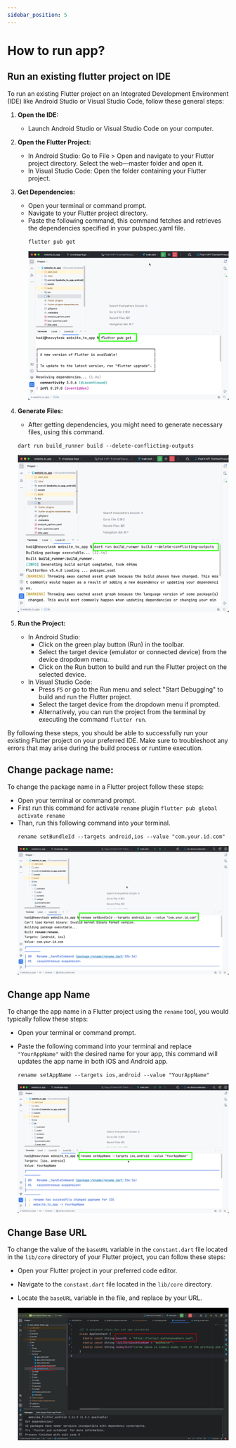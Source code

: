 ```yaml
---
sidebar_position: 5
---
```


# How to run app?

## Run an existing flutter project on IDE

To run an existing Flutter project on an Integrated Development Environment (IDE) like Android Studio or Visual Studio Code, follow these general steps:

1. **Open the IDE:**

   - Launch Android Studio or Visual Studio Code on your computer.

2. **Open the Flutter Project:**

   - In Android Studio: Go to File > Open and navigate to your Flutter project directory. Select the web—master folder and open it.
   - In Visual Studio Code: Open the folder containing your Flutter project.

3. **Get Dependencies:**

   - Open your terminal or command prompt.
   - Navigate to your Flutter project directory.
   - Paste the following command, this command fetches and retrieves the dependencies specified in your pubspec.yaml file.
     ```
     flutter pub get
     ```
     ![Get Dependencies image](./img/dependencies.png)

4. **Generate Files:**

   - After getting dependencies, you might need to generate necessary files, using this command.

   ```
   dart run build_runner build --delete-conflicting-outputs
   ```

   ![Generate files image](./img/generate_files.png)

5. **Run the Project:**
   - In Android Studio:
     - Click on the green play button (Run) in the toolbar.
     - Select the target device (emulator or connected device) from the device dropdown menu.
     - Click on the Run button to build and run the Flutter project on the selected device.
   - In Visual Studio Code:
     - Press `F5` or go to the Run menu and select "Start Debugging" to build and run the Flutter project.
     - Select the target device from the dropdown menu if prompted.
     - Alternatively, you can run the project from the terminal by executing the command `flutter run`.

By following these steps, you should be able to successfully run your existing Flutter project on your preferred IDE. Make sure to troubleshoot any errors that may arise during the build process or runtime execution.

## Change package name:

To change the package name in a Flutter project follow these steps:

- Open your terminal or command prompt.
- First run this command for activate `rename` plugin
  `flutter pub global activate rename`
- Than, run this following command into your terminal.
  ```
  rename setBundleId --targets android,ios --value "com.your.id.com"
  ```
  ![package name image](./img/package_name.png)

## Change app Name

To change the app name in a Flutter project using the `rename` tool, you would typically follow these steps:

- Open your terminal or command prompt.

- Paste the following command into your terminal and replace `"YourAppName"` with the desired name for your app, this command will updates the app name in both iOS and Android app.
  ```
  rename setAppName --targets ios,android --value "YourAppName"
  ```
  ![Change app name](./img/Change_app_name.png)

## Change Base URL

To change the value of the `baseURL` variable in the `constant.dart` file located in the `lib/core` directory of your Flutter project, you can follow these steps:

- Open your Flutter project in your preferred code editor.

- Navigate to the `constant.dart` file located in the `lib/core` directory.

- Locate the `baseURL` variable in the file, and replace by your URL.

  ![Change home page tab url](./img/base_url.jpeg)
